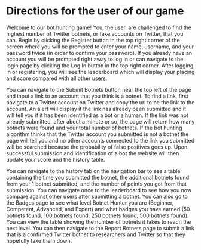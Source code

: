 # Directions for the user of our game
Welcome to our bot hunting game! You, the user, are challenged to find the highest number of Twitter botnets, or fake accounts on Twitter, that you can. Begin by clicking the Register button in the top right corner of the screen where you will be prompted to enter your name, username, and your password twice (in order to confirm your password). If you already have an account you will be prompted right away to log in or can navigate to the login page by clicking the Log In button in the top right corner. After logging in or registering, you will see the leaderboard which will display your placing and score compared with all other users.

You can navigate to the Submit Botnets button near the top left of the page and input a link to an account that you think is a botnet. To find a link, first navigate to a Twitter account on Twitter and copy the url to be the link to the account. An alert will display if the link has already been submitted and it will tell you if it has been identified as a bot or a human. If the link was not already submitted, after about a minute or so, the page will return how many botnets were found and your total number of botnets. If the bot hunting algorithm thinks that the Twitter account you submitted is not a botnet the page will tell you and no other accounts connected to the link you submitted will be searched because the probability of false positives goes up. Upon successful submission and identification of a bot the website will then update your score and the history table.

You can navigate to the history tab on the navigation bar to see a table containing the time you submitted the botnet, the additional botnets found from your 1 botnet submitted, and the number of points you got from that submission. You can navigate once to the leaderboard to see how you now compare against other users after submitting a botnet. You can also go to the Badges page to see what level Botnet Hunter you are (Beginner, Competent, Advanced, and Expert) and what badges you have earned (50 botnets found, 100 botnets found, 250 botnets found, 500 botnets found). You can view the table showing the number of botnets it takes to reach the next level. You can then navigate to the Report Botnets page to submit a link that is a confirmed Twitter botnet to researchers and Twitter so that they hopefully take them down.
